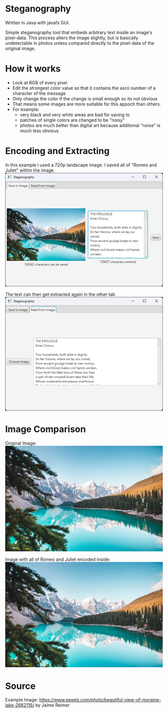 # Steganography
Written in Java with javafx GUI.  

Simple steganography tool that embeds arbitrary text inside an image's pixel-data. This process alters the image slightly, but is basically undetectable in photos unless compared directly to the pixel-data of the original image.

# How it works
- Look at RGB of every pixel
- Edit the strongest color value so that it contains the ascii number of a character of the message
- Only change the color if the change is small enough so its not obvious
- That means some images are more suitable for this appoch than others. 
- For example: 
    - very black and very white areas are bad for saving to
    - patches of single colors are changed to be "noisy"
    - photos are much better than digital art because additional "noise" is much less obvious

# Encoding and Extracting
In this example i used a 720p landscape image. I saved all of  "Romeo and Juliet" within the image.
![GUI Screenshot](res/screenshot-encode.png)

The text can then get extracted again in the other tab
![GUI Screenshot](res/screenshot-extract.png)

# Image Comparison
Original Image:
![GUI Screenshot](res/pexels-jaime-reimer-2662116-1080x720.png)

Image with all of Romeo and Juliet encoded inside:
![GUI Screenshot](res/pexels-jaime-reimer-2662116-1080x720-with-romeo-and-juliet.png)

# Source
Example Image: https://www.pexels.com/photo/beautiful-view-of-moraine-lake-2662116/ by Jaime Reimer